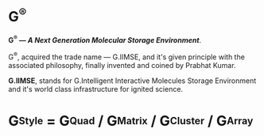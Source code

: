 # G<sup>®</sup>
<b>G<sup>®</sup> — <i>A Next Generation Molecular Storage Environment</i></b>.

G<sup>®</sup>, acquired the trade name — G.IIMSE, and it's given principle with the associated philosophy, finally invented and coined by Prabhat Kumar.

<b>G.IIMSE</b>, stands for G.Intelligent Interactive Molecules Storage Environment and it's world class infrastructure for ignited science.

# G<sub><sup>Style</sup></sub> = G<sub><sup>Quad</sup></sub> / G<sub><sup>Matrix</sup></sub> / G<sub><sup>Cluster</sup></sub> / G<sub><sup>Array</sup></sub>

